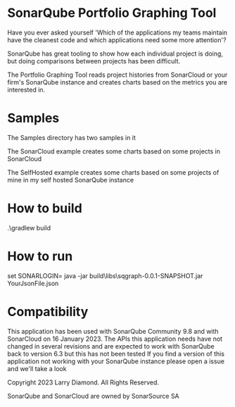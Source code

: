 # SonarQube Portfolio Graphing Tool

Have you ever asked yourself 'Which of the applications my teams maintain have the cleanest code and which applications need some more attention'?

SonarQube has great tooling to show how each individual project is doing, but doing comparisons between projects has been difficult.

The Portfolio Graphing Tool reads project histories from SonarCloud or your firm's SonarQube instance and creates charts based on the metrics you are interested in.

# Samples

The Samples directory has two samples in it

The SonarCloud example creates some charts based on some projects in SonarCloud

The SelfHosted example creates some charts based on some projects of mine in my self hosted SonarQube instance

# How to build

.\gradlew build

# How to run 

set SONARLOGIN=<your user token>
java -jar build\libs\sqgraph-0.0.1-SNAPSHOT.jar YourJsonFile.json

# Compatibility
This application has been used with SonarQube Community 9.8 and with SonarCloud on 16 January 2023.
The APIs this application needs have not changed in several revisions and are expected to work with SonarQube back to version 6.3 but this has not been tested
If you find a version of this application not working with your SonarQube instance please open a issue and we'll take a look
  
Copyright 2023 Larry Diamond.   All Rights Reserved.

SonarQube and SonarCloud are owned by SonarSource SA
